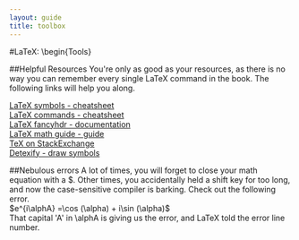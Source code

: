 ```yaml
---
layout: guide
title: toolbox
---
```

#LaTeX: \begin{Tools}

##Helpful Resources
You're only as good as your resources, as there is no way you can remember every single LaTeX command in the book.  The following links will help you along.  

[LaTeX symbols - cheatsheet](/files/latex/latexSymbols.pdf)  
[LaTeX commands - cheatsheet](/files/latex/latexcmds.pdf)  
[LaTeX fancyhdr - documentation](/files/latex/latexfancyhdr.pdf)  
[LaTeX math guide - guide](/files/latex/short-math-guide.pdf)  
[TeX on StackExchange](http://tex.stackexchange.com/)  
[Detexify - draw symbols](http://detexify.kirelabs.org/classify.html)  

##Nebulous errors
A lot of times, you will forget to close your math equation with a $.  Other times, you accidentally held a shift key for too long, and now the case-sensitive compiler is barking.  Check out the following error.  
$e^{i\alphA} =\cos (\alpha) + i\sin (\alpha)$  
That capital 'A' in \alphA is giving us the error, and LaTeX told the error line number.
